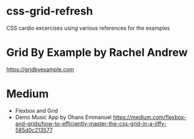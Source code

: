 # css-grid-refresh
CSS cardio excercises using various references for the examples

# Grid By Example by Rachel Andrew
https://gridbyexample.com

# Medium 
* Flexbox and Grid 
* Demo Music App by Ohans Emmanuel
https://medium.com/flexbox-and-grids/how-to-efficiently-master-the-css-grid-in-a-jiffy-585d0c213577
